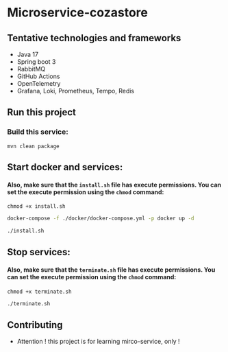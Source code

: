 # Microservice-cozastore

## Tentative technologies and frameworks

- Java 17
- Spring boot 3
- RabbitMQ
- GitHub Actions
- OpenTelemetry
- Grafana, Loki, Prometheus, Tempo, Redis

## Run this project

### Build this service:

`mvn clean package`

## Start docker and services:

#### Also, make sure that the `install.sh` file has execute permissions. You can set the execute permission using the `chmod` command:

`chmod +x install.sh`

```bash
docker-compose -f ./docker/docker-compose.yml -p docker up -d

./install.sh
```
## Stop services:

#### Also, make sure that the `terminate.sh` file has execute permissions. You can set the execute permission using the `chmod` command:

`chmod +x terminate.sh`

```bash
./terminate.sh
```

## Contributing
- Attention ! this project is for learning mirco-service, only !

